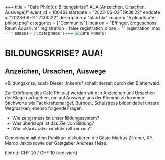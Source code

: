 +++
title = "Café Philo(u): Bildungskrise? AUA (Anzeichen, Ursachen, Auswege)!"
event_id = 100468
startdate = "2023-06-02T19:30:22"
enddate = "2023-09-01T21:00:22"
description = "blab bla"
image = "/upload/café-philou.png"
categories = ["Community"]
location = "Effinger, Erdgeschoss, Raum Aquarium"
registration = false
registration_close = ""
registration_max = ""
aliases = ["/cafephilou"]
+++
![Café Philo(u)](/upload/café-philou.png)

# BILDUNGSKRISE? AUA!
## Anzeichen, Ursachen, Auswege

«Bildungskrise, aua!» Dieser Unkenruf schallt derzeit durch den
Blätterwald.

Zur Eröffnung des Café Philo(u) werden wir den Anzeichen und
Ursachen der Klage nachgehen, um auf Auswege aus der Klemme zu
kommen. Stichworte wie Fachkräftemangel, Burnout, Schulstress bilden
dabei unsere Wegmarken, ebenso folgende Fragen:

- Wie zeitgemäss ist unser Bildungssystem?
- Was überhaupt ist das Ziel von Bildung?
- Wie inklusiv oder selektiv soll sie sein?

Gemeinsam mit dem Publikum diskutieren die Gäste Markus Zürcher,
XY, Marco Jakob sowie der Gastgeber Andreas Heise.

Eintritt: CHF 20 / CHF 10 (reduziert)
